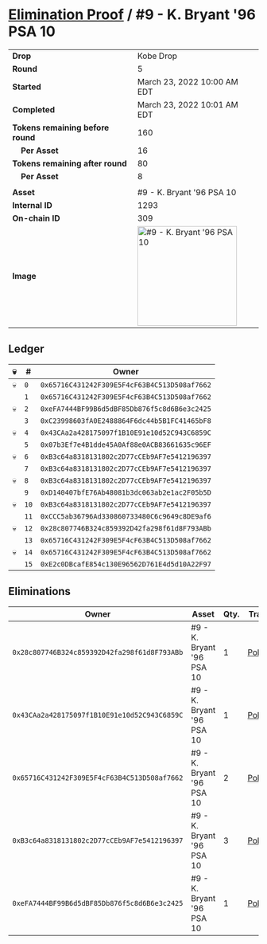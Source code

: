 # [Elimination Proof](./readme.md) / #9 - K. Bryant &#039;96 PSA 10

|||
|---|---|
| **Drop** | Kobe Drop |
| **Round** | 5 |
| **Started** | March 23, 2022 10:00 AM EDT |
| **Completed** | March 23, 2022 10:01 AM EDT |
| **Tokens remaining before round** | 160 |
| **&nbsp;&nbsp;&nbsp;&nbsp;Per Asset** | 16 |
| **Tokens remaining after round** | 80 |
| **&nbsp;&nbsp;&nbsp;&nbsp;Per Asset** | 8 |
| | |
| **Asset** | #9 - K. Bryant &#039;96 PSA 10 |
| **Internal ID** | 1293 |
| **On-chain ID** | 309 |
| **Image** | <img src="https://tcdn.blokpax.com/95d5aeda-8542-4048-840a-bec5756477eb/96cefdcee1984b0d64a0ccb1b4fa7493316d4cf03b0ed4262c3433b97c096038.jpg" height="200" alt="#9 - K. Bryant &#039;96 PSA 10" /> |

## Ledger

| 💀 | # | Owner |
| --- | --- | --- |
| 💀 | `0` | `0x65716C431242F309E5F4cF63B4C513D508af7662` |
|  | `1` | `0x65716C431242F309E5F4cF63B4C513D508af7662` |
| 💀 | `2` | `0xeFA7444BF99B6d5dBF85Db876f5c8d6B6e3c2425` |
|  | `3` | `0xC23998603fA0E2488864F6dc44b5B1FC41465bF8` |
| 💀 | `4` | `0x43CAa2a428175097f1B10E91e10d52C943C6859C` |
|  | `5` | `0x07b3Ef7e4B1dde45A0Af88e0ACB83661635c96EF` |
| 💀 | `6` | `0xB3c64a8318131802c2D77cCEb9AF7e5412196397` |
|  | `7` | `0xB3c64a8318131802c2D77cCEb9AF7e5412196397` |
| 💀 | `8` | `0xB3c64a8318131802c2D77cCEb9AF7e5412196397` |
|  | `9` | `0xD140407bfE76Ab48081b3dc063ab2e1ac2F05b5D` |
| 💀 | `10` | `0xB3c64a8318131802c2D77cCEb9AF7e5412196397` |
|  | `11` | `0xCCC5ab36796Ad330860733480C6c9649c8DE9af6` |
| 💀 | `12` | `0x28c807746B324c859392D42fa298f61d8F793ABb` |
|  | `13` | `0x65716C431242F309E5F4cF63B4C513D508af7662` |
| 💀 | `14` | `0x65716C431242F309E5F4cF63B4C513D508af7662` |
|  | `15` | `0xE2c0DBcafE854c130E96562D761E4d5d10A22F97` |


## Eliminations

| Owner | Asset | Qty. | Transaction |
| --- | --- | --- | --- |
| `0x28c807746B324c859392D42fa298f61d8F793ABb` | #9 - K. Bryant '96 PSA 10 | 1 | [Polygonscan](https://polygonscan.com/tx/0xbd85598cbda54b4b3a198c79cd571e27d8dad3da643b572dd68bd7f7dd39906b) |
| `0x43CAa2a428175097f1B10E91e10d52C943C6859C` | #9 - K. Bryant '96 PSA 10 | 1 | [Polygonscan](https://polygonscan.com/tx/0xa6a8c79c85cd751cbac8e61f5a8275728c854ca7c4bcdfd4dd6ac2f415511749) |
| `0x65716C431242F309E5F4cF63B4C513D508af7662` | #9 - K. Bryant '96 PSA 10 | 2 | [Polygonscan](https://polygonscan.com/tx/0x26118031ce2a75c7ece492262b59249e7c27a4aadb698179b3a6d78ce6312213) |
| `0xB3c64a8318131802c2D77cCEb9AF7e5412196397` | #9 - K. Bryant '96 PSA 10 | 3 | [Polygonscan](https://polygonscan.com/tx/0xe4be129b75a7b8fb174bfeedc20649a677829114abe963c052ad9a9a4a95a597) |
| `0xeFA7444BF99B6d5dBF85Db876f5c8d6B6e3c2425` | #9 - K. Bryant '96 PSA 10 | 1 | [Polygonscan](https://polygonscan.com/tx/0xa22da46b39b8c0983791095f1d0fff8ce3fd92d2bcc30301f5273d290efbe387) |
